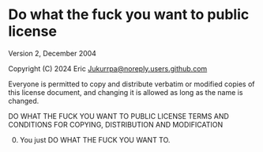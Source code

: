 # Do what the fuck you want to public license

Version 2, December 2004

Copyright (C) 2024 Eric Jukurrpa@noreply.users.github.com

Everyone is permitted to copy and distribute verbatim or modified
copies of this license document, and changing it is allowed as long
as the name is changed.

DO WHAT THE FUCK YOU WANT TO PUBLIC LICENSE
TERMS AND CONDITIONS FOR COPYING, DISTRIBUTION AND MODIFICATION

0. You just DO WHAT THE FUCK YOU WANT TO.
